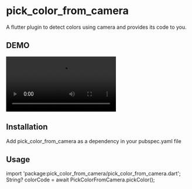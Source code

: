 # pick_color_from_camera

A flutter plugin to detect colors using camera and provides its code to you.

## DEMO

![](https://github.com/sabirbugti9/pick_color_from_camera/blob/main/screenshots/demo.mp4)


## Installation

Add pick_color_from_camera as a dependency in your pubspec.yaml file

## Usage

import 'package:pick_color_from_camera/pick_color_from_camera.dart';
String? colorCode = await PickColorFromCamera.pickColor();
